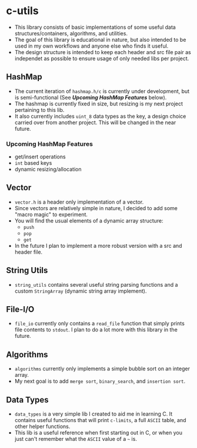 # c-utils
- This library consists of basic implementations of some useful data structures/containers, algorithms, and utilities.
- The goal of this library is educational in nature, but also intended to be used in my own workflows and anyone else who finds it useful.
- The design structure is intended to keep each header and src file pair as independet as possible to ensure usage of only needed libs per project.

## HashMap
- The current iteration of `hashmap.h/c` is currently under development, but is semi-functional (See ***Upcoming HashMap Features*** below).
- The hashmap is currently fixed in size, but resizing is my next project pertaining to this lib.
- It also currently includes `uint_8` data types as the key, a design choice carried
  over from another project. This will be changed in the near future.

### Upcoming HashMap Features
- get/insert operations
- `int` based keys
- dynamic resizing/allocation

## Vector
- `vector.h` is a header only implementation of a vector.
- Since vectors are relatively simple in nature, I decided to add some "macro magic" to experiment.
- You will find the usual elements of a dynamic array structure:
    - `push`
    - `pop`
    - `get`
- In the future I plan to implement a more robust version with a src and header file.

## String Utils
- `string_utils` contains several useful string parsing functions and a custom `StringArray` (dynamic string array implement).

## File-I/O
- `file_io` currently only contains a `read_file` function that simply prints file contents to `stdout`. I plan to do a lot more with this library in the future.

## Algorithms
- `algorithms` currently only implements a simple bubble sort on an integer array.
- My next goal is to add `merge sort`, `binary_search`, and `insertion sort`.

## Data Types
- `data_types` is a very simple lib I created to aid me in learning C. It contains useful functions that will
  print `c-limits`, a full `ASCII` table, and other helper functions.
- This lib is a useful reference when first starting out in C, or when you just can't remember what the `ASCII` value of a `~` is.